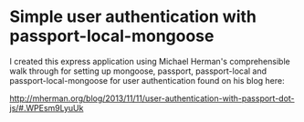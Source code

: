 # Simple user authentication with passport-local-mongoose

I created this express application using Michael Herman's comprehensible walk through for setting up mongoose,
passport, passport-local and passport-local-mongoose for user authentication found on his blog here: 

http://mherman.org/blog/2013/11/11/user-authentication-with-passport-dot-js/#.WPEsm9LyuUk
